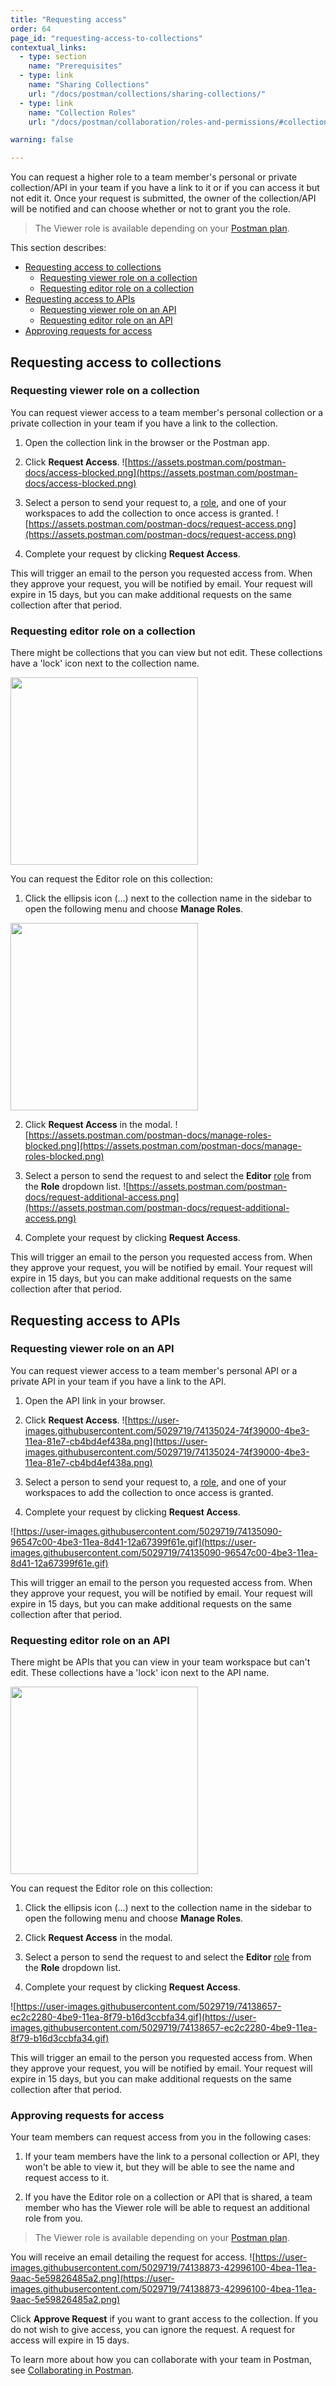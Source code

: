 ```yaml
---
title: "Requesting access"
order: 64
page_id: "requesting-access-to-collections"
contextual_links:
  - type: section
    name: "Prerequisites"
  - type: link
    name: "Sharing Collections"
    url: "/docs/postman/collections/sharing-collections/"
  - type: link
    name: "Collection Roles"
    url: "/docs/postman/collaboration/roles-and-permissions/#collection-roles"

warning: false

---
```


You can request a higher role to a team member's personal or private collection/API in your team if you have a link to it or if you can access it but not edit it. Once your request is submitted, the owner of the collection/API will be notified and can choose whether or not to grant you the role.

> The Viewer role is available depending on your [Postman plan](https://www.postman.com/pricing).

This section describes:

- [Requesting access to collections](#requesting-access-to-collections)
    - [Requesting viewer role on a collection](#requesting-viewer-role-on-a-collection)
    - [Requesting editor role on a collection](#requesting-editor-role-on-a-collection)
- [Requesting access to APIs](#requesting-access-to-apis)
    - [Requesting viewer role on an API](#requesting-viewer-role-on-an-api)
    - [Requesting editor role on an API](#requesting-editor-role-on-an-api)
- [Approving requests for access](#approving-requests-for-access)

## Requesting access to collections

### Requesting viewer role on a collection

You can request viewer access to a team member's personal collection or a private collection in your team if you have a link to the collection.

1. Open the collection link in the browser or the Postman app.

2. Click **Request Access**.
![https://assets.postman.com/postman-docs/access-blocked.png](https://assets.postman.com/postman-docs/access-blocked.png)

3. Select a person to send your request to, a [role](/docs/postman/collaboration/roles-and-permissions/#collection-roles), and one of your workspaces to add the collection to once access is granted.
![https://assets.postman.com/postman-docs/request-access.png](https://assets.postman.com/postman-docs/request-access.png)

4. Complete your request by clicking **Request Access**.

This will trigger an email to the person you requested access from. When they approve your request, you will be notified by email. Your request will expire in 15 days, but you can make additional requests on the same collection after that period.

### Requesting editor role on a collection

There might be collections that you can view but not edit. These collections have a 'lock' icon next to the collection name.

<img src="https://assets.postman.com/postman-docs/collection-lock.png" width="300px">

You can request the Editor role on this collection:

1. Click the ellipsis icon (...) next to the collection name in the sidebar to open the following menu and choose **Manage Roles**.
<img src="https://assets.postman.com/postman-docs/collection-context-menu.png" width="300px">

2. Click **Request Access** in the modal.
![https://assets.postman.com/postman-docs/manage-roles-blocked.png](https://assets.postman.com/postman-docs/manage-roles-blocked.png)

3. Select a person to send the request to and select the __Editor__ [role](/docs/postman/collaboration/roles-and-permissions/#collection-roles) from the __Role__ dropdown list.
![https://assets.postman.com/postman-docs/request-additional-access.png](https://assets.postman.com/postman-docs/request-additional-access.png)

4. Complete your request by clicking **Request Access**.

This will trigger an email to the person you requested access from. When they approve your request, you will be notified by email. Your request will expire in 15 days, but you can make additional requests on the same collection after that period.

## Requesting access to APIs

### Requesting viewer role on an API

You can request viewer access to a team member's personal API or a private API in your team if you have a link to the API.

1. Open the API link in your browser.

2. Click **Request Access**.
![https://user-images.githubusercontent.com/5029719/74135024-74f39000-4be3-11ea-81e7-cb4bd4ef438a.png](https://user-images.githubusercontent.com/5029719/74135024-74f39000-4be3-11ea-81e7-cb4bd4ef438a.png)

3. Select a person to send your request to, a [role](/docs/postman/collaboration/roles-and-permissions/), and one of your workspaces to add the collection to once access is granted.

4. Complete your request by clicking **Request Access**.

![https://user-images.githubusercontent.com/5029719/74135090-96547c00-4be3-11ea-8d41-12a67399f61e.gif](https://user-images.githubusercontent.com/5029719/74135090-96547c00-4be3-11ea-8d41-12a67399f61e.gif)

This will trigger an email to the person you requested access from. When they approve your request, you will be notified by email. Your request will expire in 15 days, but you can make additional requests on the same collection after that period.

### Requesting editor role on an API

There might be APIs that you can view in your team workspace but can't edit. These collections have a 'lock' icon next to the API name.

<img src="https://user-images.githubusercontent.com/5029719/74137405-a5d5c400-4be7-11ea-8820-5d0afeb74eca.png" width="300px">

You can request the Editor role on this collection:

1. Click the ellipsis icon (...) next to the collection name in the sidebar to open the following menu and choose **Manage Roles**.

2. Click **Request Access** in the modal.

3. Select a person to send the request to and select the __Editor__ [role](/docs/postman/collaboration/roles-and-permissions/#collection-roles) from the __Role__ dropdown list.

4. Complete your request by clicking **Request Access**.

![https://user-images.githubusercontent.com/5029719/74138657-ec2c2280-4be9-11ea-8f79-b16d3ccbfa34.gif](https://user-images.githubusercontent.com/5029719/74138657-ec2c2280-4be9-11ea-8f79-b16d3ccbfa34.gif)

This will trigger an email to the person you requested access from. When they approve your request, you will be notified by email. Your request will expire in 15 days, but you can make additional requests on the same collection after that period.

### Approving requests for access

Your team members can request access from you in the following cases:

1. If your team members have the link to a personal collection or API, they won't be able to view it, but they will be able to see the name and request access to it.

2. If you have the Editor role on a collection or API that is shared, a team member who has the Viewer role will be able to request an additional role from you.

> The Viewer role is available depending on your [Postman plan](https://www.postman.com/pricing).

You will receive an email detailing the request for access.
![https://user-images.githubusercontent.com/5029719/74138873-42996100-4bea-11ea-9aac-5e59826485a2.png](https://user-images.githubusercontent.com/5029719/74138873-42996100-4bea-11ea-9aac-5e59826485a2.png)

Click **Approve Request** if you want to grant access to the collection. If you do not wish to give access, you can ignore the request. A request for access will expire in 15 days.

To learn more about how you can collaborate with your team in Postman, see [Collaborating in Postman](https://learning.postman.com/docs/postman/collaboration/collaboration-intro/).
